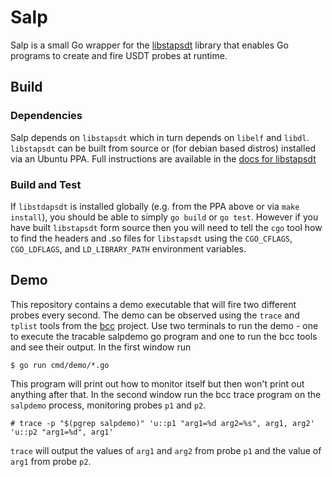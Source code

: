 # Salp

Salp is a small Go wrapper for the [libstapsdt](https://github.com/sthima/libstapsdt) library that enables Go programs to create and fire USDT probes at runtime.

## Build

### Dependencies
Salp depends on `libstapsdt` which in turn depends on `libelf` and `libdl`.
`libstapsdt` can be built from source or (for debian based distros) installed
via an Ubuntu PPA. Full instructions are available in the [docs for libstapsdt](http://libstapsdt.readthedocs.io/en/latest/getting-started/getting-started.html)

### Build and Test
If `libstdapsdt` is installed globally (e.g. from the PPA above or via `make install`), you should be
able to simply `go build` or `go test`. However if you have built `libstapsdt`
form source then you will need to tell the `cgo` tool how to find the headers
and .so files for `libstapsdt` using the `CGO_CFLAGS`, `CGO_LDFLAGS`, and
`LD_LIBRARY_PATH` environment variables.

## Demo
This repository contains a demo executable that will fire two different probes
every second. The demo can be observed using the `trace` and `tplist` tools from
the [bcc](https://github.com/iovisor/bcc) project. Use two terminals to run the
demo - one to execute the tracable salpdemo go program and one to run the bcc tools and see
their output. In the first window run

```
$ go run cmd/demo/*.go
```

This program will print out how to monitor itself but then won't print out
anything after that. In the second window run the bcc trace program on the
`salpdemo` process, monitoring probes `p1` and `p2`.

```
# trace -p "$(pgrep salpdemo)" 'u::p1 "arg1=%d arg2=%s", arg1, arg2' 'u::p2 "arg1=%d", arg1'
```

`trace` will output the values of `arg1` and `arg2` from probe `p1` and the
value of `arg1` from probe `p2`.
